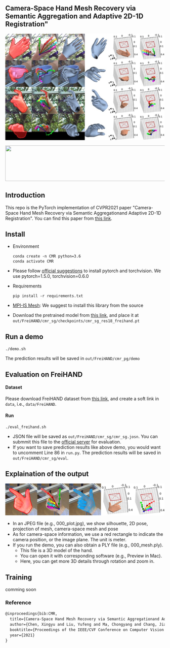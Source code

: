 
## Camera-Space Hand Mesh Recovery via Semantic Aggregation and Adaptive 2D-1D Registration"

<p align="middle">  
<img src="./images/demo.jpg">  
</p> 

<p align="middle">
<img src="./images/video2.gif" width="672" height="112">
</p>

## Introduction
This repo is the PyTorch implementation of CVPR2021 paper "Camera-Space Hand Mesh Recovery via Semantic Aggregationand Adaptive 2D-1D Registration". You can find this paper from [this link]().

## Install 
+ Environment
    ```
    conda create -n CMR python=3.6
    conda activate CMR
    ```
+ Please follow [official suggestions](https://pytorch.org/) to install pytorch and torchvision. We use pytorch=1.5.0, torchvision=0.6.0
+ Requirements
    ```
    pip install -r requirements.txt
    ```
+ [MPI-IS Mesh](https://github.com/MPI-IS/mesh): We suggest to install this library from the source 

+ Download the pretrained model from [this link](https://drive.google.com/file/d/1xOzLlOGR8m6Q2Nh74Jiwd8CSVEMaKa3H/view?usp=sharing), and place it at `out/FreiHAND/cmr_sg/checkpoints/cmr_sg_res18_freihand.pt` 

## Run a demo
```
./demo.sh
```
The prediction results will be saved in `out/FreiHAND/cmr_pg/demo` 

## Evaluation on FreiHAND
#### Dataset
Please download FreiHAND dataset from [this link](https://lmb.informatik.uni-freiburg.de/projects/freihand/), and create a soft link in `data`, i.e., `data/FreiHAND`.
#### Run
```
./eval_freihand.sh
```
+ JSON file will be saved as `out/FreiHAND/cmr_sg/cmr_sg.josn`. You can submmit this file to the [official server](https://competitions.codalab.org/competitions/21238) for evaluation.
+ If you want to save prediction results like above demo, you would want to uncomment Line 86 in `run.py`. The prediction results will be saved in `out/FreiHAND/cmr_sg/eval`.

## Explaination of the output

<p align="middle">  
<img src="./images/2299_plot.jpg">  
</p> 

+ In an JPEG file (e.g., 000_plot.jpg), we show silhouette, 2D pose, projection of mesh, camera-space mesh and pose
+ As for camera-space information, we use a red rectangle to indicate the camera position, or the image plane. The unit is meter.
+ If you run the demo, you can also obtain a PLY file (e.g., 000_mesh.ply). 
    + This file is a 3D model of the hand.
    + You can open it with corresponding software (e.g., Preview in Mac).
    + Here, you can get more 3D details through rotation and zoom in.

## Training
comming soon

### Reference
```tex
@inproceedings{bib:CMR,
  title={Camera-Space Hand Mesh Recovery via Semantic Aggregationand Adaptive {2D-1D} Registration},
  author={Chen, Xingyu and Liu, Yufeng and Ma, Chongyang and Chang, Jianlong and Wang, Huayan and Chen, Tian and Guo, Xiaoyan and Wan, Pengfei and Zheng, Wen},
  booktitle={Proceedings of the IEEE/CVF Conference on Computer Vision and Pattern Recognition (CVPR)},
  year={2021}
}
```